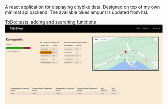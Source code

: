 A react application for displaying citybike data. Designed on top of my own minimal api backend. The available bikes amount is updated from hsl.

ToDo: tests, adding and searching functions
![alt text](https://github.com/JeremiasRy/citybikes-frontend/blob/master/CityAppPic.png?raw=true)
